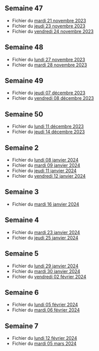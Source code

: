 ## Semaine 47

- Fichier du [mardi 21 novembre 2023](./6eme6/2023-11-21_6eme6.pdf)
- Fichier du [jeudi 23 novembre 2023](./6eme6/2023-11-23_6eme6.pdf)
- Fichier du [vendredi 24 novembre 2023](./6eme6/2023-11-24_6eme6.pdf)


## Semaine 48
 
- Fichier du [lundi 27 novembre 2023](./6eme6/2023-11-27_6eme6.pdf)
- Fichier du [mardi 28 novembre 2023](./6eme6/2023-11-28_6eme6.pdf)

## Semaine 49

- Fichier du [jeudi 07 décembre 2023](./6eme6/2023-12-07_6eme6.pdf)
- Fichier du [vendredi 08 décembre 2023](./6eme6/2023-12-08_6eme6.pdf)

## Semaine 50 

- Fichier du [lundi 11 décembre 2023](./6eme6/2023-12-11_6eme6.pdf)
- Fichier du [jeudi 14 décembre 2023](./6eme6/2023-12-14_6eme6.pdf)

## Semaine 2

- Fichier du [lundi 08 janvier 2024](./6eme6/2024-01-08_6eme6.pdf)
- Fichier du [mardi 09 janvier 2024](./6eme6/2024-01-09_6eme6.pdf)
- Fichier du [jeudi 11 janvier 2024](./6eme6/2024-01-11_6eme6.pdf)
- Fichier du [vendredi 12 janvier 2024](./6eme6/2024-01-12_6eme6.pdf)

## Semaine 3

- Fichier du [mardi 16 janvier 2024](./6eme6/2024-01-16_6eme6.pdf)

## Semaine 4

- Fichier du [mardi 23 janvier 2024](./6eme6/2024-01-23_6eme6.pdf)
- Fichier du [jeudi 25 janvier 2024](./6eme6/2024-01-25_6eme6.pdf)

## Semaine 5

- Fichier du [lundi 29 janvier 2024](./6eme6/2024-01-29_6eme6.pdf)
- Fichier du [mardi 30 janvier 2024](./6eme6/2024-01-30_6eme6.pdf)
- Fichier du [vendredi 02 février 2024](./6eme6/2024-02-02_6eme6.pdf)

## Semaine 6 

- Fichier du [lundi 05 février 2024](./6eme6/2024-02-05_6eme6.pdf)
- Fichier du [mardi 06 février 2024](./6eme6/2024-02-06_6eme6.pdf)

## Semaine 7 
 
- Fichier du [lundi 12 février 2024](./6eme6/2024-02-12_6eme6.pdf)
- Fichier du [mardi 05 mars 2024](./6eme6/2024-03-05_6eme6.pdf)

